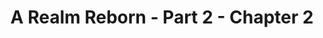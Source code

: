 ---
layout: chapter
expansion: A Realm Reborn
partNo: 2
partChapterNo: 2
title: A Realm Reborn - Part 2 - Chapter 2
permalink: /guide/a-realm-reborn/part2/chapter2
quests:
  - level: 17
    name: A Wild Rose by Any Other Name
    partQuestNo: 8
    questId: ManFst207_00510
    rowId: 66046
    type: msq
  - level: 17
    name: Unsolved Mystery
    partQuestNo: 9
    questId: SubWil110_00618
    rowId: 66154
    type: msq
  - level: 18
    name: What Poor People Think
    partQuestNo: 10
    questId: SubWil111_00619
    rowId: 66155
    type: msq
  - level: 18
    name: A Proper Burial
    partQuestNo: 11
    questId: SubWil112_00620
    rowId: 66156
    type: msq
  - level: 19
    name: For the Children
    partQuestNo: 12
    questId: SubWil113_00621
    rowId: 66157
    type: msq
  - level: 19
    name: Amalj'aa Wrong Places
    partQuestNo: 13
    questId: SubWil114_00622
    rowId: 66158
    type: msq
  - level: 19
    name: Dressed to Deceive
    partQuestNo: 14
    questId: SubWil129_00574
    rowId: 66110
    type: msq
  - level: 19
    name: Life, Materia and Everything
    partQuestNo: 15
    questId: ManFst208_00272
    rowId: 65808
    type: msq
  - level: 20
    name: Lord of the Inferno
    partQuestNo: 16
    questId: ManFst209_00343
    rowId: 65879
    type: msq
  - level: 20
    name: A Hero in the Making
    partQuestNo: 17
    questId: ManFst300_00511
    rowId: 66047
    type: msq
  - level: 20
    name: The Company You Keep (Twin Adder)
    partQuestNo: 18
    questId: ManFst302_00680
    rowId: 66216
    type: msq
  - level: 20
    name: Wood's Will Be Done
    partQuestNo: 19
    questId: ManFst303_00683
    rowId: 66219
    type: msq
  - level: 20
    name: Sylph-management
    partQuestNo: 20
    questId: ManFst304_00513
    rowId: 66049
    type: msq
  - level: 20
    name: We Come in Peace
    partQuestNo: 21
    questId: XxaUsa002_03856
    rowId: 69392
    type: msq
  - level: 20
    name: Sylphic Studies
    partQuestNo: 22
    questId: GaiUsa003_00709
    rowId: 66245
    type: msq
  - level: 20
    name: First Impressions
    partQuestNo: 23
    questId: GaiUsa004_00710
    rowId: 66246
    type: msq
  - level: 21
    name: First Contact
    partQuestNo: 24
    questId: GaiUsa101_00715
    rowId: 66251
    type: msq
  - level: 21
    name: Dance Dance Diplomacy
    partQuestNo: 25
    questId: XxaUsa103_03857
    rowId: 69393
    type: msq
  - level: 21
    name: Forest Friend
    partQuestNo: 26
    questId: XxaUsa104_03858
    rowId: 69394
    type: msq
  - level: 21
    name: Presence of the Enemy
    partQuestNo: 27
    questId: GaiUsa105_00719
    rowId: 66255
    type: msq
  - level: 22
    name: Brotherly Love
    partQuestNo: 28
    questId: GaiUsa201_00724
    rowId: 66260
    type: msq
  - level: 22
    name: Spirited Away
    partQuestNo: 29
    questId: GaiUsa202_00725
    rowId: 66261
    type: msq
  - level: 22
    name: Druthers House Rules
    partQuestNo: 30
    questId: XxaUsa203_03859
    rowId: 69395
    type: msq
  - level: 23
    name: Never Forget
    partQuestNo: 31
    questId: XxaUsa301_03860
    rowId: 69396
    type: msq
  - level: 23
    name: Microbrewing
    partQuestNo: 32
    questId: XxaUsa302_03861
    rowId: 69397
    type: msq
  - level: 23
    name: Like Fine Wine
    partQuestNo: 33
    questId: GaiUsa305_00737
    rowId: 66273
    type: msq
  - level: 23
    name: Sylphish Concerns
    partQuestNo: 34
    questId: GaiUsa306_00738
    rowId: 66274
    type: msq
  - level: 23
    name: Nouveau Riche
    partQuestNo: 35
    questId: XxaUsa308_03862
    rowId: 69398
    type: msq
  - level: 24
    name: Into the Beast's Maw
    partQuestNo: 36
    questId: ManFst306_00514
    rowId: 66050
    type: msq
  - level: 24
    name: A Simple Gift
    partQuestNo: 37
    questId: GaiUsa401_00743
    rowId: 66279
    type: msq
  - level: 24
    name: Believe in Your Sylph
    partQuestNo: 38
    questId: GaiUsa402_00744
    rowId: 66280
    type: msq
  - level: 24
    name: Back from the Wood
    partQuestNo: 39
    questId: GaiUsa404_00746
    rowId: 66282
    type: msq


---